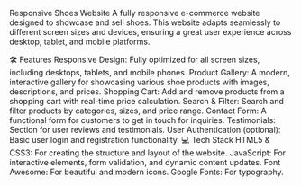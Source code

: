 Responsive Shoes Website
A fully responsive e-commerce website designed to showcase and sell shoes. This website adapts seamlessly to different screen sizes and devices, ensuring a great user experience across desktop, tablet, and mobile platforms.

🛠 Features
Responsive Design: Fully optimized for all screen sizes, including desktops, tablets, and mobile phones.
Product Gallery: A modern, interactive gallery for showcasing various shoe products with images, descriptions, and prices.
Shopping Cart: Add and remove products from a shopping cart with real-time price calculation.
Search & Filter: Search and filter products by categories, sizes, and price range.
Contact Form: A functional form for customers to get in touch for inquiries.
Testimonials: Section for user reviews and testimonials.
User Authentication (optional): Basic user login and registration functionality.
💻 Tech Stack
HTML5 & CSS3: For creating the structure and layout of the website.
JavaScript: For interactive elements, form validation, and dynamic content updates.
Font Awesome: For beautiful and modern icons.
Google Fonts: For typography.

